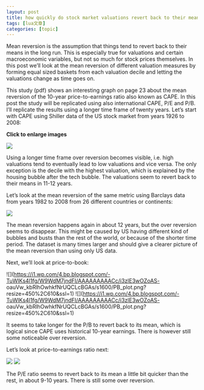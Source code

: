 ```yaml
---
layout: post
title: how quickly do stock market valuations revert back to their means? 
tags: [lua文章]
categories: [topic]
---
```

Mean reversion is the assumption that things tend to revert back to their
means in the long run. This is especially true for valuations and certain
macroeconomic variables, but not so much for stock prices themselves. In this
post we’ll look at the mean reversion of different valuation measures by
forming equal sized baskets from each valuation decile and letting the
valuations change as time goes on.

This study (pdf) shows an interesting graph on page 23 about the mean
reversion of the 10-year price-to-earnings ratio also known as CAPE. In this
post the study will be replicated using also international CAPE, P/E and P/B.
I’ll replicate the results using a longer time frame of twenty years. Let’s
start with CAPE using Shiller data of the US stock market from years 1926 to
2008:

**Click to enlarge images**

![](https://i1.wp.com/2.bp.blogspot.com/-27ZJpTccg4o/W9WdM4GIN8I/AAAAAAAAACU/UpDzZDhEresN7gRXPhXacRSBNSavGSEuQCLcBGAs/s1600/CAPE_plot.png?resize=450%2C610&ssl=1)

Using a longer time frame over reversion becomes visible, i.e. high valuations
tend to eventually lead to low valuations and vice versa. The only exception
is the decile with the highest valuation, which is explained by the housing
bubble after the tech bubble. The valuations seem to revert back to their
means in 11-12 years.

Let’s look at the mean reversion of the same metric using Barclays data from
years 1982 to 2008 from 26 different countries or continents:

![](https://i1.wp.com/2.bp.blogspot.com/-hla4eEk_SGg/W9WhgO1a8GI/AAAAAAAAACw/eZTpxer_90Ml_XFi2yjUKwsLPUwXKwURACLcBGAs/s1600/CountriesMeanReversion.png?resize=450%2C610&ssl=1)

The mean reversion happens again in about 12 years, but the over reversion
seems to disappear. This might be caused by US having different kind of
bubbles and busts than the rest of the world, or because of the shorter time
period. The dataset is many times larger and should give a clearer picture of
the mean reversion than using only US data.

Next, we’ll look at price-to-book:

![](https://i1.wp.com/4.bp.blogspot.com/-TuWlKs4l1fg/W9WdM7jndFI/AAAAAAAAACc/i3zlE3wOZoAS-
oauVw_kbRlhOwhkfNrUQCLcBGAs/s1600/PB_plot.png?resize=450%2C610&ssl=1)
![](https://i1.wp.com/4.bp.blogspot.com/-TuWlKs4l1fg/W9WdM7jndFI/AAAAAAAAACc/i3zlE3wOZoAS-
oauVw_kbRlhOwhkfNrUQCLcBGAs/s1600/PB_plot.png?resize=450%2C610&ssl=1)

It seems to take longer for the P/B to revert back to its mean, which is
logical since CAPE uses historical 10-year earnings. There is however still
some noticeable over reversion.

Let’s look at price-to-earnings ratio next:

![](https://i1.wp.com/2.bp.blogspot.com/-sO26RxwEuLE/W9WdM2S5iNI/AAAAAAAAACY/1-kigC4l8MclG69VUkqvHO0m74TgbI2IwCLcBGAs/s1600/PE_plot.png?resize=450%2C610&ssl=1)
![](https://i1.wp.com/2.bp.blogspot.com/-sO26RxwEuLE/W9WdM2S5iNI/AAAAAAAAACY/1-kigC4l8MclG69VUkqvHO0m74TgbI2IwCLcBGAs/s1600/PE_plot.png?resize=450%2C610&ssl=1)

The P/E ratio seems to revert back to its mean a little bit quicker than the
rest, in about 9-10 years. There is still some over reversion.